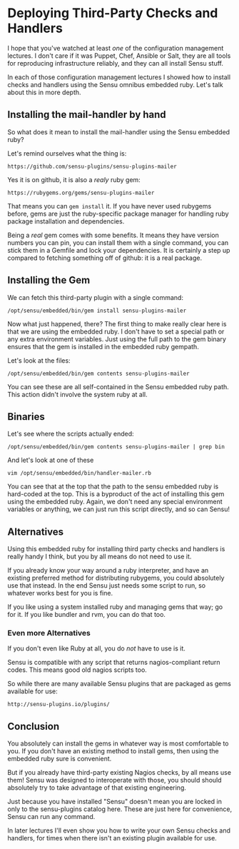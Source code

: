 # Deploying Third-Party Checks and Handlers

I hope that you've watched at least *one* of the configuration
management lectures. I don't care if it was Puppet, Chef, Ansible
or Salt, they are all tools for reproducing infrastructure
reliably, and they can all install Sensu stuff.

In each of those configuration management lectures I showed how to
install checks and handlers using the Sensu omnibus embedded ruby. Let's talk
about this in more depth.

## Installing the mail-handler by hand

So what does it mean to install the mail-handler using the
Sensu embedded ruby?

Let's remind ourselves what the thing is:

    https://github.com/sensu-plugins/sensu-plugins-mailer

Yes it is on github, it is also a *realy* ruby gem:

    https://rubygems.org/gems/sensu-plugins-mailer

That means you can `gem install` it. If you have never used rubygems
before, gems are just the ruby-specific package manager for handling ruby
package installation and dependencies.

Being a *real* gem comes with some benefits. It means they have version
numbers you can pin, you can install them with a single command, you can
stick them in a Gemfile and lock your dependencies. It is certainly a step
up compared to fetching something off of github: it is a real package.

## Installing the Gem

We can fetch this third-party plugin with a single command:

    /opt/sensu/embedded/bin/gem install sensu-plugins-mailer

Now what just happened, there? The first thing to make really
clear here is that we are using the embedded ruby. I don't have to
set a special path or any extra environment variables. Just
using the full path to the gem binary ensures that the gem
is installed in the embedded ruby gempath.

Let's look at the files:

    /opt/sensu/embedded/bin/gem contents sensu-plugins-mailer

You can see these are all self-contained in the Sensu embedded
ruby path. This action didn't involve the system ruby at all.

## Binaries

Let's see where the scripts actually ended:

    /opt/sensu/embedded/bin/gem contents sensu-plugins-mailer | grep bin

And let's look at one of these

    vim /opt/sensu/embedded/bin/handler-mailer.rb

You can see that at the top that the path to the sensu embedded ruby
is hard-coded at the top. This is a byproduct of the act of installing
this gem using the embedded ruby. Again, we don't need any special
environment variables or anything, we can just run this script directly,
and so can Sensu!

## Alternatives

Using this embedded ruby for installing third party checks and handlers
is really handy I think, but you by all means do not need to use it.

If you already know your way around a ruby interpreter, and have an
existing preferred method for distributing rubygems, you could
absolutely use that instead. In the end Sensu just needs some script to run,
so whatever works best for you is fine.

If you like using a system installed ruby and managing gems that way; go for
it. If you like bundler and rvm, you can do that too.

### Even more Alternatives

If you don't even like Ruby at all, you do *not* have to use is it.

Sensu is compatible with any script that returns nagios-compliant return
codes. This means good old nagios scripts too.

So while there are many available Sensu plugins that are packaged
as gems available for use:

    http://sensu-plugins.io/plugins/

## Conclusion

You absolutely can install the gems in whatever way is most comfortable
to you. If you don't have an existing method to install gems, then using the
embedded ruby sure is convenient.

But if you already have third-party existing Nagios checks, by all means
use them! Sensu was designed to interoperate with those, you should should
absolutely try to take advantage of that existing engineering.

Just because you have installed "Sensu" doesn't mean you are locked in only
to the sensu-plugins catalog here. These are just here for convenience,
Sensu can run any command.

In later lectures I'll even show you how to write your own Sensu checks and
handlers, for times when there isn't an existing plugin available for use.
